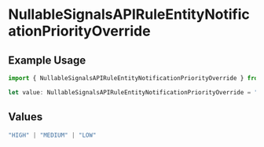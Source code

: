# NullableSignalsAPIRuleEntityNotificationPriorityOverride

## Example Usage

```typescript
import { NullableSignalsAPIRuleEntityNotificationPriorityOverride } from "firehydrant-typescript-sdk/models/components";

let value: NullableSignalsAPIRuleEntityNotificationPriorityOverride = "HIGH";
```

## Values

```typescript
"HIGH" | "MEDIUM" | "LOW"
```